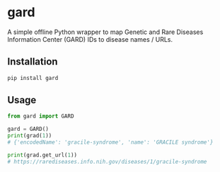 # gard

A simple offline Python wrapper to map Genetic and Rare Diseases Information Center (GARD) IDs to disease names / URLs.

## Installation

```bash
pip install gard
```

## Usage

```python
from gard import GARD

gard = GARD()
print(grad(1))
# {'encodedName': 'gracile-syndrome', 'name': 'GRACILE syndrome'}

print(grad.get_url(1))
# https://rarediseases.info.nih.gov/diseases/1/gracile-syndrome
```

